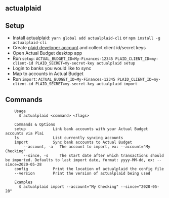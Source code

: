## actualplaid

## Setup

- Install actualplaid: `yarn global add actualplaid-cli` or `npm install -g actualplaid-cli`
- Create [plaid developer account](https://dashboard.plaid.com/overview/development) and collect client id/secret keys
- Open Actual Budget desktop app
- Run `setup`: `ACTUAL_BUDGET_ID=My-Finances-12345 PLAID_CLIENT_ID=my-client-id PLAID_SECRET=my-secret-key actualplaid setup`
- Login to banks you would like to sync
- Map to accounts in Actual Budget
- Run `import`: `ACTUAL_BUDGET_ID=My-Finances-12345 PLAID_CLIENT_ID=my-client-id PLAID_SECRET=my-secret-key actualplaid import`

## Commands

```
	Usage
	  $ actualplaid <command> <flags>

	Commands & Options
    setup            Link bank accounts with your Actual Budget accounts via Plai
    ls               List currently syncing accounts
    import           Sync bank accounts to Actual Budget
	    --account, -a   The account to import, ex: --account="My Checking"
	    --since, -s     The start date after which transactions should be imported. Defaults to last import date, format: yyyy-MM-dd, ex: --since=2020-05-28
    config           Print the location of actualplaid the config file
    --version        Print the version of actualplaid being used

	Examples
	  $ actualplaid import --account="My Checking" --since="2020-05-28"
```
